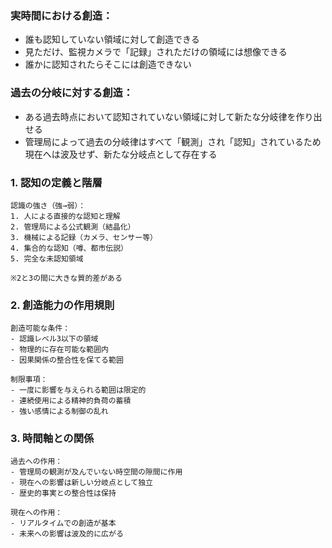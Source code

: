 ### 実時間における創造：
- 誰も認知していない領域に対して創造できる
- 見ただけ、監視カメラで「記録」されただけの領域には想像できる
- 誰かに認知されたらそこには創造できない

### 過去の分岐に対する創造：
- ある過去時点において認知されていない領域に対して新たな分岐律を作り出せる
- 管理局によって過去の分岐律はすべて「観測」され「認知」されているため現在へは波及せず、新たな分岐点として存在する

### 1. 認知の定義と階層
```
認識の強さ（強→弱）：
1. 人による直接的な認知と理解
2. 管理局による公式観測（結晶化）
3. 機械による記録（カメラ、センサー等）
4. 集合的な認知（噂、都市伝説）
5. 完全な未認知領域

※2と3の間に大きな質的差がある
```

### 2. 創造能力の作用規則
```
創造可能な条件：
- 認識レベル3以下の領域
- 物理的に存在可能な範囲内
- 因果関係の整合性を保てる範囲

制限事項：
- 一度に影響を与えられる範囲は限定的
- 連続使用による精神的負荷の蓄積
- 強い感情による制御の乱れ
```

### 3. 時間軸との関係
```
過去への作用：
- 管理局の観測が及んでいない時空間の隙間に作用
- 現在への影響は新しい分岐点として独立
- 歴史的事実との整合性は保持

現在への作用：
- リアルタイムでの創造が基本
- 未来への影響は波及的に広がる
```